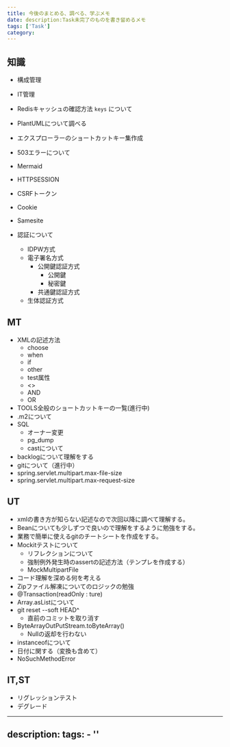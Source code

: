 ```yaml
---
title: 今後のまとめる、調べる、学ぶメモ
date: description:Task未完了のものを書き留めるメモ 
tags: ['Task']
category: 
---
```

## 知識

- 構成管理
- IT管理
- Redisキャッシュの確認方法 `keys` について
- PlantUMLについて調べる
- エクスプローラーのショートカットキー集作成
- 503エラーについて

- Mermaid
- HTTPSESSION
- CSRFトークン
- Cookie
- Samesite
- 認証について
	- IDPW方式
	- 電子署名方式
		- 公開鍵認証方式
			- 公開鍵
			- 秘密鍵
		- 共通鍵認証方式
	- 生体認証方式

## MT

- XMLの記述方法
  - choose
  - when
  - if
  - other
  - test属性
  - <>
  - AND
  - OR
- TOOLS全般のショートカットキーの一覧(進行中)
- .m2について
- SQL
  - オーナー変更
  - pg_dump
  - castについて
- backlogについて理解をする
- gitについて（進行中）
- spring.servlet.multipart.max-file-size
- spring.servlet.multipart.max-request-size


## UT

- xmlの書き方が知らない記述なので次回以降に調べて理解する。
- Beanについても少しずつで良いので理解をするように勉強をする。
- 業務で簡単に使えるgitのチートシートを作成をする。
- Mockitテストについて
  - リフレクションについて
  - 強制例外発生時のassertの記述方法（テンプレを作成する）
  - MockMultipartFile
- コード理解を深める何を考える
- Zipファイル解凍についてのロジックの勉強
- @Transaction(readOnly : ture)
- Array.asListについて
- git reset --soft HEAD^
  - 直前のコミットを取り消す
- ByteArrayOutPutStream.toByteArray()
  - Nullの返却を行わない
- instanceofについて
- 日付に関する（変換も含めて）
- NoSuchMethodError

## IT,ST

- リグレッションテスト
- デグレード
---
description: 
tags: 
    - '' 
---
